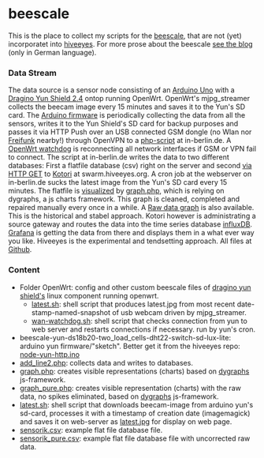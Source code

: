 # beescale

This is the place to collect my scripts for the <a href="http://www.euse.de/honig/beescale/graph.php">beescale</a>, that are not (yet) incorporatet into <a href="https://github.com/hiveeyes/arduino">hiveeyes</a>. For more prose about the beescale <a href="http://www.euse.de/wp/blog/series/bienenwaage2/">see the blog</a> (only in German language).

### Data Stream
The data source is a sensor node consisting of an [Arduino Uno](https://www.arduino.cc/en/Main/ArduinoBoardUno/) with a [Dragino Yun Shield 2.4](http://www.dragino.com/products/yunshield/item/105-yun-shield-v2-4.html) ontop running OpenWrt. OpenWrt's mjpg_streamer collects the beecam image every 15 minutes and saves it to the Yun's SD card. The [Arduino firmware](https://github.com/hiveeyes/arduino/tree/master/node-yun-http) is periodically collecting the data from all the sensors, writes it  to the Yun Shield's SD card for backup purposes and passes it via HTTP Push over an USB connected GSM dongle (no Wlan nor [Freifunk](https://berlin.freifunk.net/) nearby!) through OpenVPN to a [php-script](https://github.com/bee-mois/beescale/blob/master/add_line2.php) at in-berlin.de. A [OpenWrt watchdog](https://github.com/bee-mois/beescale/blob/master/OpenWrt/wan-watchdog.sh)  is reconnecting all network interfaces if GSM or VPN fail to connect. The script at in-berlin.de writes the data to two different databases: First a flatfile database (csv) right on the server and second [via HTTP GET](https://community.hiveeyes.org/t/daten-per-http-und-php-ans-backend-auf-swarm-hiveeyes-org-ubertragen/162) to [Kotori](https://hiveeyes.org/docs/kotori/) at swarm.hiveeyes.org. A cron job at the webserver on in-berlin.de sucks the latest image from the Yun's SD card every 15 minutes. The flatfile is [visualized](http://www.euse.de/honig/beescale/graph.php) by [graph.php](https://github.com/bee-mois/beescale/blob/master/graph.php), which is relying on dygraphs, a  js charts framework. This graph is cleaned, completed and repaired manually every once in a while. A [Raw data graph](http://www.euse.de/honig/beescale/graph_pure.php) is also available. This is the historical and stabel approach. Kotori however is administrating a source gateway and routes the data into the time series database [influxDB](https://influxdata.com/). [Grafana](http://grafana.org/) is getting the data from there and displays them in a what ever way you like. Hiveeyes is the experimental and tendsetting approach. All files at [Github](https://github.com/bee-mois/beescale/blob/master/README.md).

<h3>Content</h3>
<ul>
<li>Folder OpenWrt: config and other custom beescale files of <a href="http://www.dragino.com/products/yunshield/item/105-yun-shield-v2-4.html">dragino yun shield's</a> linux component running openwrt.
    <ul>
    <li><a href="https://github.com/bee-mois/beescale/blob/master/OpenWrt/latest.sh">latest.sh</a>: shell script that produces latest.jpg from most recent date-stamp-named-snapshot of usb webcam driven by mjpg_streamer. 
    <li><a href="https://github.com/bee-mois/beescale/blob/master/OpenWrt/wan-watchdog.sh">wan-watchdog.sh</a>: shell script that checks connection from yun to web server and restarts connections if necessary. run by yun's cron.
    </ul>
<li>beescale-yun-ds18b20-two_load_cells-dht22-switch-sd-lux-lite: arduino yun firmware/"sketch". Better get it from the hiveeyes repo: <a href="https://github.com/hiveeyes/arduino/tree/master/node-yun-http">node-yun-http.ino</a>
<li><a href="https://github.com/bee-mois/beescale/blob/master/add_line2.php">add_line2.php</a>: collects data and writes to databases.
<li><a href="https://github.com/bee-mois/beescale/blob/master/graph.php">graph.php</a>: creates visible representations (charts) based on <a href="http://dygraphs.com/">dygraphs</a> js-framework.
<li><a href="https://github.com/bee-mois/beescale/blob/master/graph_pure.php">graph_pure.php</a>: creates visible representation (charts) with the raw data, no spikes eliminated, based on <a href="http://dygraphs.com/">dygraphs</a> js-framework.
<li><a href="https://github.com/bee-mois/beescale/blob/master/latest.sh">latest.sh</a>: shell script that downloads beecam-image from arduino yun's sd-card, processes it with a timestamp of creation date (imagemagick) and saves it on web-server as <a href="http://www.euse.de/honig/beescale/latest.jpg">latest.jpg</a> for display on web page.
<li><a href="https://github.com/bee-mois/beescale/blob/master/sensorik.csv">sensorik.csv</a>: example flat file database file.
<li><a href="https://github.com/bee-mois/beescale/blob/master/sensorik_pure.csv">sensorik_pure.csv</a>: example flat file database file with uncorrected raw data.
</ul>
